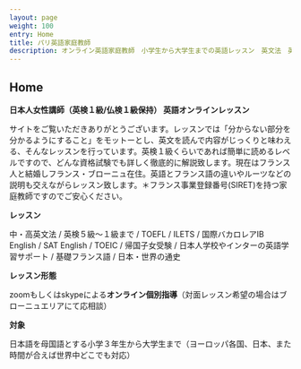 ```yaml
---
layout: page
weight: 100
entry: Home
title: パリ英語家庭教師
description: オンライン英語家庭教師　小学生から大学生までの英語レッスン　英文法　英語エッセイ　英検　TOEFL　IB　SAT　IELTS　TOEIC　帰国子女受験など幅広く対応。フランス・パリだけでなくヨーロッパ各国、日本の生徒さんにもレッスンを提供しています。講師は日本人女性　英検1級　仏検1級保持。
---
```


## Home

**日本人女性講師（英検１級/仏検１級保持） 英語オンラインレッスン**

サイトをご覧いただきありがとうございます。レッスンでは「分からない部分を分かるようにすること」をモットーとし、英文を読んで内容がじっくりと味わえる、そんなレッスンを行っています。英検１級くらいであれば簡単に読めるレベルですので、どんな資格試験でも詳しく徹底的に解説致します。現在はフランス人と結婚しフランス・ブローニュ在住。英語とフランス語の違いやルーツなどの説明も交えながらレッスン致します。＊フランス事業登録番号(SIRET)を持つ家庭教師ですのでご安心ください。

**レッスン**

中・高英文法 / 英検５級〜１級まで / TOEFL / ILETS / 国際バカロレアIB English / SAT English / TOEIC / 帰国子女受験 / 日本人学校やインターの英語学習サポート / 基礎フランス語 / 日本・世界の通史

**レッスン形態**

zoomもしくはskypeによる**オンライン個別指導**（対面レッスン希望の場合はブローニュエリアにて応相談）

**対象**

日本語を母国語とする小学３年生から大学生まで（ヨーロッパ各国、日本、また時間が合えば世界中どこでも対応）


